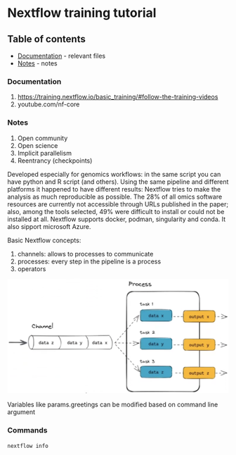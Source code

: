 # Nextflow training tutorial

## Table of contents
- [Documentation](#doc) - relevant files
- [Notes](#notes) - notes

### Documentation <a name=doc> </a>
1. https://training.nextflow.io/basic_training/#follow-the-training-videos
2. youtube.com/nf-core


### Notes <a name=notes></a> 
1. Open community
2. Open science
3. Implicit parallelism
4. Reentrancy (checkpoints)

Developed especially for genomics workflows: in the same script you can have python and R script (and others).
Using the same pipeline and different platforms it happened to have different results: Nextflow tries to make the analysis as much reproducible as possible.
The 28% of all omics software resources are currently not accessible through URLs published in the paper; also, among the tools selected, 49% were difficult to install or could not be installed at all. Nextflow supports docker, podman, singularity and conda. It also sipport microsoft Azure. 

Basic Nextflow concepts:
1. channels: allows to processes to communicate 
2. processes: every step in the pipeline is a process
3. operators

<img src="images/channel_processes_tasks.png" width="700px">

Variables like params.greetings can be modified based on command line argument


### Commands

`nextflow info`


